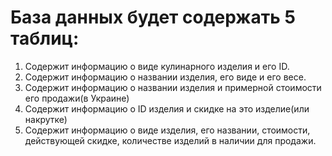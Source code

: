 # База данных будет содержать 5 таблиц:
1. Содержит информацию о виде кулинарного изделия и его ID.
2. Содержит информацию о названии изделия, его виде и его весе.
3. Содержит информацию о названии изделия и примерной стоимости его продажи(в Украине)
4. Содержит информацию о ID изделия и скидке на это изделие(или накрутке)
5. Содержит информацию о виде изделия, его названии, стоимости, действующей скидке, количестве изделий в наличии для продажи.
